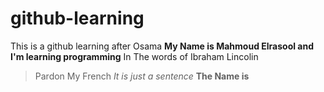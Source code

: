 # github-learning
This is a github learning after Osama
**My Name is Mahmoud Elrasool and I'm learning programming**
In The words of Ibraham Lincolin
 >Pardon My French
_It is just a sentence_
**The Name is** 